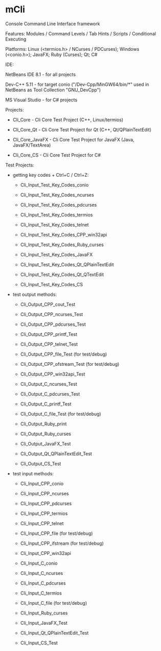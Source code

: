 # mCli
Console Command Line Interface framework

Features: Modules / Command Levels / Tab Hints / Scripts / Conditional Executing

Platforms: Linux (<termios.h> / NCurses / PDCurses); Windows (<conio.h>); JavaFX; Ruby (Curses); Qt; C#

IDE:

NetBeans IDE 8.1 - for all projects

Dev-C++ 5.11 - for target conio ("/Dev-Cpp/MinGW64/bin/*" used in NetBeans as Tool Collection "GNU_DevCpp")

MS Visual Studio - for C# projects

Projects:

  - Cli_Core - Cli Core Test Project (C++, Linux/termios)

  - Cli_Core_Qt - Cli Core Test Project for Qt (C++, Qt/QPlainTextEdit)

  - Cli_Core_JavaFX - Cli Core Test Project for JavaFX (Java, JavaFX/TextArea)

  - Cli_Core_CS - Cli Core Test Project for C#

Test Projects:

- getting key codes + Ctrl+C / Ctrl+Z:

  - Cli_Input_Test_Key_Codes_conio

  - Cli_Input_Test_Key_Codes_ncurses

  - Cli_Input_Test_Key_Codes_pdcurses

  - Cli_Input_Test_Key_Codes_termios

  - Cli_Input_Test_Key_Codes_telnet

  - Cli_Input_Test_Key_Codes_CPP_win32api

  - Cli_Input_Test_Key_Codes_Ruby_curses

  - Cli_Input_Test_Key_Codes_JavaFX

  - Cli_Input_Test_Key_Codes_Qt_QPlainTextEdit

  - Cli_Input_Test_Key_Codes_Qt_QTextEdit

  - Cli_Input_Test_Key_Codes_CS

- test output methods:

  - Cli_Output_CPP_cout_Test

  - Cli_Output_CPP_ncurses_Test

  - Cli_Output_CPP_pdcurses_Test

  - Cli_Output_CPP_printf_Test

  - Cli_Output_CPP_telnet_Test

  - Cli_Output_CPP_file_Test (for test/debug)

  - Cli_Output_CPP_ofstream_Test (for test/debug)

  - Cli_Output_CPP_win32api_Test

  - Cli_Output_C_ncurses_Test

  - Cli_Output_C_pdcurses_Test

  - Cli_Output_C_printf_Test

  - Cli_Output_C_file_Test (for test/debug)

  - Cli_Output_Ruby_print

  - Cli_Output_Ruby_curses

  - Cli_Output_JavaFX_Test

  - Cli_Output_Qt_QPlainTextEdit_Test

  - Cli_Output_CS_Test

- test input methods:

  - Cli_Input_CPP_conio

  - Cli_Input_CPP_ncurses

  - Cli_Input_CPP_pdcurses

  - Cli_Input_CPP_termios

  - Cli_Input_CPP_telnet

  - Cli_Input_CPP_file (for test/debug)

  - Cli_Input_CPP_ifstream (for test/debug)

  - Cli_Input_CPP_win32api

  - Cli_Input_C_conio

  - Cli_Input_C_ncurses

  - Cli_Input_C_pdcurses

  - Cli_Input_C_termios

  - Cli_Input_C_file (for test/debug)

  - Cli_Input_Ruby_curses

  - Cli_Input_JavaFX_Test

  - Cli_Input_Qt_QPlainTextEdit_Test

  - Cli_Input_CS_Test
